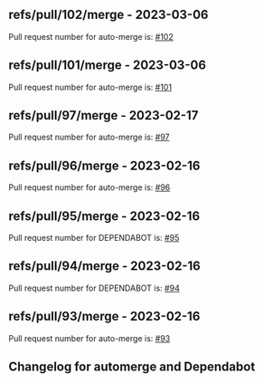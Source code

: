 ## refs/pull/102/merge - 2023-03-06

Pull request number for auto-merge is: [#102](https://github.com/jge162/create-release/pull/102)

## refs/pull/101/merge - 2023-03-06

Pull request number for auto-merge is: [#101](https://github.com/jge162/create-release/pull/101)

## refs/pull/97/merge - 2023-02-17

Pull request number for auto-merge is: [#97](https://github.com/jge162/create-release/pull/97)

## refs/pull/96/merge - 2023-02-16

Pull request number for auto-merge is: [#96](https://github.com/jge162/create-release/pull/96)

## refs/pull/95/merge - 2023-02-16

Pull request number for DEPENDABOT is: [#95](https://github.com/jge162/create-release/pull/95)

## refs/pull/94/merge - 2023-02-16

Pull request number for DEPENDABOT is: [#94](https://github.com/jge162/create-release/pull/94)

## refs/pull/93/merge - 2023-02-16

Pull request number for auto-merge is: [#93](https://github.com/jge162/create-release/pull/93)

## Changelog for automerge and Dependabot
